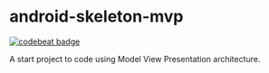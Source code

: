 # android-skeleton-mvp

[![codebeat badge](https://codebeat.co/badges/fbd93270-71d3-4f66-b266-41315cbc6614)](https://codebeat.co/projects/github-com-brunogabriel-android-skeleton-mvp-develop)

A start project to code using Model View Presentation architecture.
